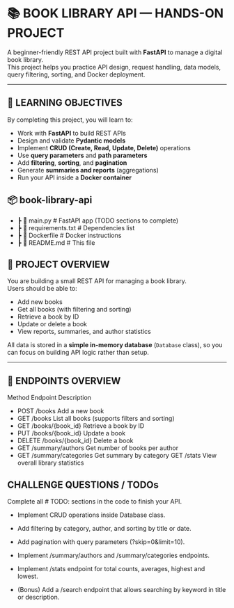 # 📚 BOOK LIBRARY API — HANDS-ON PROJECT

A beginner-friendly REST API project built with **FastAPI** to manage a digital book library.  
This project helps you practice API design, request handling, data models, query filtering, sorting, and Docker deployment.

---

## 🎯 LEARNING OBJECTIVES

By completing this project, you will learn to:

- Work with **FastAPI** to build REST APIs  
- Design and validate **Pydantic models**  
- Implement **CRUD (Create, Read, Update, Delete)** operations  
- Use **query parameters** and **path parameters**  
- Add **filtering**, **sorting**, and **pagination**  
- Generate **summaries and reports** (aggregations)  
- Run your API inside a **Docker container**  

## 📦 book-library-api
- ┣ 📜 main.py # FastAPI app (TODO sections to complete)
- ┣ 📜 requirements.txt # Dependencies list
- ┣ 📜 Dockerfile # Docker instructions
- ┣ 📜 README.md # This file
  
## 🧠 PROJECT OVERVIEW

You are building a small REST API for managing a book library.  
Users should be able to:

- Add new books  
- Get all books (with filtering and sorting)  
- Retrieve a book by ID  
- Update or delete a book  
- View reports, summaries, and author statistics  

All data is stored in a **simple in-memory database** (`Database` class), so you can focus on building API logic rather than setup.

---

## 🧩 ENDPOINTS OVERVIEW
Method	Endpoint	Description
- POST	/books	Add a new book
- GET	/books	List all books (supports filters and sorting)
- GET	/books/{book_id}	Retrieve a book by ID
- PUT	/books/{book_id}	Update a book
- DELETE	/books/{book_id}	Delete a book
- GET	/summary/authors	Get number of books per author
- GET	/summary/categories	Get summary by category
GET	/stats	View overall library statistics


## CHALLENGE QUESTIONS / TODOs

Complete all # TODO: sections in the code to finish your API.

- Implement CRUD operations inside Database class.

- Add filtering by category, author, and sorting by title or date.
- Add pagination with query parameters (?skip=0&limit=10).
- Implement /summary/authors and /summary/categories endpoints.
- Implement /stats endpoint for total counts, averages, highest and lowest.
- (Bonus) Add a /search endpoint that allows searching by keyword in title or description.
